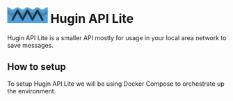 # <img src="https://raw.githubusercontent.com/kryptokrona/kryptokrona-python-sdk/master/kryptokrona.png" alt="XKR" height="36" /> Hugin API Lite

Hugin API Lite is a smaller API mostly for usage in your local area network to save messages.

## How to setup

To setup Hugin API Lite we will be using Docker Compose to orchestrate up the environment.